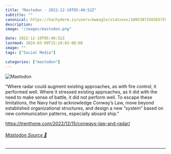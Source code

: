 ```yaml
---
title: "Mastodon - 2022-12-19T05:40:52Z"
subtitle: ""
canonical: https://hachyderm.io/users/mweagle/statuses/109538735036575938
description:
image: "/images/mastodon.png"

date: 2022-12-19T05:40:52Z
lastmod: 2024-03-09T15:24:03-08:00
image: ""
tags: ["Social Media"]

categories: ["mastodon"]
---
```

![Mastodon](/images/mastodon.png)

<p>“Where radar could augment existing approaches, as with fire control, it performed well. Where it stressed existing approaches, as it did with the need to make sense of battle, it did not perform well. To escape these limitations, the Navy had to acknowledge Conway’s Law, move beyond established organizational structures, and design a new “system” based on new communication patterns, especially aboard ship.”</p><p><a href="https://trenthone.com/2022/12/15/conways-law-and-radar/" target="_blank" rel="nofollow noopener noreferrer" translate="no"><span class="invisible">https://</span><span class="ellipsis">trenthone.com/2022/12/15/conwa</span><span class="invisible">ys-law-and-radar/</span></a></p>


###### [Mastodon Source 🐘](https://hachyderm.io/@mweagle/109538735036575938)

___

